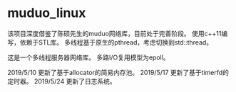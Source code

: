# muduo_linux
该项目深度借鉴了陈硕先生的muduo网络库，目前处于完善阶段。
使用c++11编写，依赖于STL库。
多线程基于原生的pthread，考虑切换到std::thread。

这是一个多线程服务器网络库。
多路I/O复用模型为epoll。

2019/5/10 更新了基于allocator的简易内存池。
2019/5/17 更新了基于timerfd的定时器。
2019/5/24 更新了日志系统。
